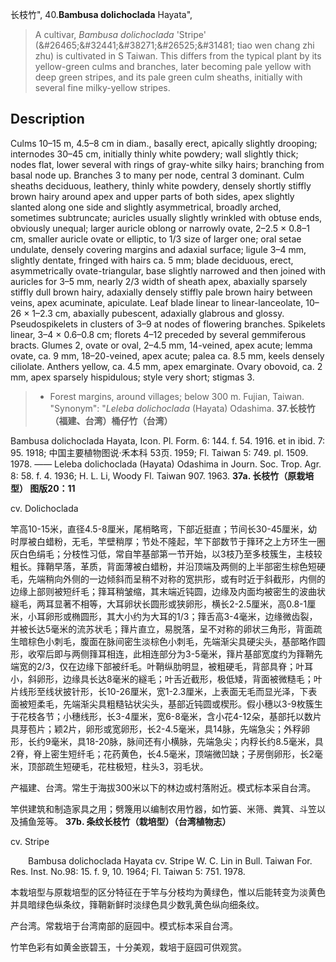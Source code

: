 长枝竹",
40.**Bambusa dolichoclada** Hayata",

> A cultivar, *Bambusa dolichoclada* 'Stripe' (&amp;#26465;&amp;#32441;&amp;#38271;&amp;#26525;&amp;#31481; tiao wen chang zhi zhu) is cultivated in S Taiwan. This differs from the typical plant by its yellow-green culms and branches, later becoming pale yellow with deep green stripes, and its pale green culm sheaths, initially with several fine milky-yellow stripes.

## Description
Culms 10–15 m, 4.5–8 cm in diam., basally erect, apically slightly drooping; internodes 30–45 cm, initially thinly white powdery; wall slightly thick; nodes flat, lower several with rings of gray-white silky hairs; branching from basal node up. Branches 3 to many per node, central 3 dominant. Culm sheaths deciduous, leathery, thinly white powdery, densely shortly stiffly brown hairy around apex and upper parts of both sides, apex slightly slanted along one side and slightly asymmetrical, broadly arched, sometimes subtruncate; auricles usually slightly wrinkled with obtuse ends, obviously unequal; larger auricle oblong or narrowly ovate, 2–2.5 × 0.8–1 cm, smaller auricle ovate or elliptic, to 1/3 size of larger one; oral setae undulate, densely covering margins and adaxial surface; ligule 3–4 mm, slightly dentate, fringed with hairs ca. 5 mm; blade deciduous, erect, asymmetrically ovate-triangular, base slightly narrowed and then joined with auricles for 3–5 mm, nearly 2/3 width of sheath apex, abaxially sparsely stiffly dull brown hairy, adaxially densely stiffly pale brown hairy between veins, apex acuminate, apiculate. Leaf blade linear to linear-lanceolate, 10–26 × 1–2.3 cm, abaxially pubescent, adaxially glabrous and glossy. Pseudospikelets in clusters of 3–9 at nodes of flowering branches. Spikelets linear, 3–4 × 0.6–0.8 cm; florets 4–12 preceded by several gemmiferous bracts. Glumes 2, ovate or oval, 2–4.5 mm, 14-veined, apex acute; lemma ovate, ca. 9 mm, 18–20-veined, apex acute; palea ca. 8.5 mm, keels densely ciliolate. Anthers yellow, ca. 4.5 mm, apex emarginate. Ovary obovoid, ca. 2 mm, apex sparsely hispidulous; style very short; stigmas 3.

> * Forest margins, around villages; below 300 m. Fujian, Taiwan.
  "Synonym": "*Leleba dolichoclada* (Hayata) Odashima.
**37.长枝竹（福建、台湾）桶仔竹（台湾）**

Bambusa dolichoclada Hayata, Icon. Pl. Form. 6: 144. f. 54. 1916. et in ibid. 7: 95. 1918; 中国主要植物图说·禾本科 53页. 1959; Fl. Taiwan 5: 749. pl. 1509. 1978. —— Leleba dolichoclada (Hayata) Odashima in Journ. Soc. Trop. Agr. 8: 58. f. 4. 1936; H. L. Li, Woody Fl. Taiwan 907. 1963.
**37a. 长枝竹（原栽培型）  图版20：11**

cv. Dolichoclada

竿高10-15米，直径4.5-8厘米，尾梢略弯，下部近挺直；节间长30-45厘米，幼时厚被白蜡粉，无毛，竿壁稍厚；节处不隆起，竿下部数节于箨环之上方环生一圈灰白色绢毛；分枝性习低，常自竿基部第一节开始，以3枝乃至多枝簇生，主枝较粗长。箨鞘早落，革质，背面薄被白蜡粉，并沿顶端及两侧的上半部密生棕色短硬毛，先端稍向外侧的一边倾斜而呈稍不对称的宽拱形，或有时近于斜截形，内侧的边缘上部则被短纤毛；箨耳稍皱缩，其末端近钝圆，边缘及内面均被密生的波曲状繸毛，两耳显著不相等，大耳卵状长圆形或狭卵形，横长2-2.5厘米，高0.8-1厘米，小耳卵形或椭圆形，其大小约为大耳的1/3；箨舌高3-4毫米，边缘微齿裂，并被长达5毫米的流苏状毛；箨片直立，易脱落，呈不对称的卵状三角形，背面疏生暗棕色小刺毛，腹面在脉间密生淡棕色小刺毛，先端渐尖具硬尖头，基部略作圆形，收窄后即与两侧箨耳相连，此相连部分为3-5毫米，箨片基部宽度约为箨鞘先端宽的2/3，仅在边缘下部被纤毛。叶鞘纵肋明显，被粗硬毛，背部具脊；叶耳小，斜卵形，边缘具长达8毫米的繸毛；叶舌近截形，极低矮，背面被微糙毛；叶片线形至线状披针形，长10-26厘米，宽1-2.3厘米，上表面无毛而显光泽，下表面被短柔毛，先端渐尖具粗糙钻状尖头，基部近钝圆或楔形。假小穗以3-9枚簇生于花枝各节；小穗线形，长3-4厘米，宽6-8毫米，含小花4-12朵，基部托以数片具芽苞片；颖2片，卵形或宽卵形，长2-4.5毫米，具14脉，先端急尖；外稃卵形，长约9毫米，具18-20脉，脉间还有小横脉，先端急尖；内稃长约8.5毫米，具2脊，脊上密生短纤毛；花药黄色，长4.5毫米，顶端微凹缺；子房倒卵形，长2毫米，顶部疏生短硬毛，花柱极短，柱头3，羽毛状。

产福建、台湾。常生于海拔300米以下的林边或村落附近。模式标本采自台湾。

竿供建筑和制造家具之用；劈篾用以编制农用竹器，如竹篓、米筛、粪箕、斗笠以及捕鱼笼等。
**37b. 条纹长枝竹（栽培型）（台湾植物志）**

cv. Stripe
<p style='text-indent:28px'>Bambusa dolichoclada Hayata cv. Stripe W. C. Lin in Bull. Taiwan For. Res. Inst. No.98: 15. f. 9, 10. 1964; Fl. Taiwan 5: 751. 1978.

本栽培型与原栽培型的区分特征在于竿与分枝均为黄绿色，惟以后能转变为淡黄色并具暗绿色纵条纹，箨鞘新鲜时淡绿色具少数乳黄色纵向细条纹。

产台湾。常栽培于台湾南部的庭园中。模式标本采自台湾。

竹竿色彩有如黄金嵌碧玉，十分美观，栽培于庭园可供观赏。
